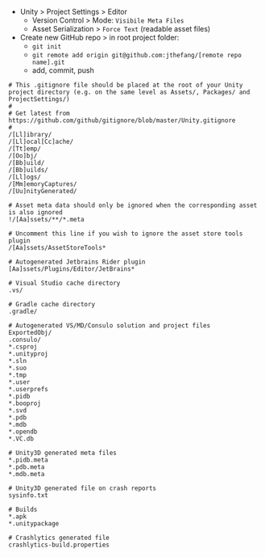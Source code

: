 - Unity > Project Settings > Editor 
    - Version Control > Mode: `Visibile Meta Files`
    - Asset Serialization > `Force Text` (readable asset files)
- Create new GitHub repo > in root project folder:
    - `git init`
    - `git remote add origin git@github.com:jthefang/[remote repo name].git`
    - add, commit, push
    
```gitignore
# This .gitignore file should be placed at the root of your Unity project directory (e.g. on the same level as Assets/, Packages/ and ProjectSettings/)
#
# Get latest from https://github.com/github/gitignore/blob/master/Unity.gitignore
#
/[Ll]ibrary/
/[Ll]ocal[Cc]ache/
/[Tt]emp/
/[Oo]bj/
/[Bb]uild/
/[Bb]uilds/
/[Ll]ogs/
/[Mm]emoryCaptures/
/[Uu]nityGenerated/

# Asset meta data should only be ignored when the corresponding asset is also ignored
!/[Aa]ssets/**/*.meta

# Uncomment this line if you wish to ignore the asset store tools plugin
/[Aa]ssets/AssetStoreTools*

# Autogenerated Jetbrains Rider plugin
[Aa]ssets/Plugins/Editor/JetBrains*

# Visual Studio cache directory
.vs/

# Gradle cache directory
.gradle/

# Autogenerated VS/MD/Consulo solution and project files
ExportedObj/
.consulo/
*.csproj
*.unityproj
*.sln
*.suo
*.tmp
*.user
*.userprefs
*.pidb
*.booproj
*.svd
*.pdb
*.mdb
*.opendb
*.VC.db

# Unity3D generated meta files
*.pidb.meta
*.pdb.meta
*.mdb.meta

# Unity3D generated file on crash reports
sysinfo.txt

# Builds
*.apk
*.unitypackage

# Crashlytics generated file
crashlytics-build.properties
```
